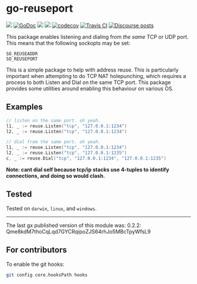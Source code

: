 # go-reuseport

[![](https://img.shields.io/badge/made%20by-Protocol%20Labs-blue.svg?style=flat-square)](https://protocol.ai)
[![GoDoc](https://godoc.org/github.com/libp2p/go-reuseport?status.svg)](https://godoc.org/github.com/libp2p/go-reuseport)
[![](https://img.shields.io/badge/project-libp2p-yellow.svg?style=flat-square)](https://libp2p.io/)
[![](https://img.shields.io/badge/freenode-%23libp2p-yellow.svg?style=flat-square)](https://webchat.freenode.net/?channels=%23libp2p)
[![codecov](https://codecov.io/gh/libp2p/go-reuseport/branch/master/graph/badge.svg)](https://codecov.io/gh/libp2p/go-reuseport)
[![Travis CI](https://travis-ci.org/libp2p/go-reuseport.svg?branch=master)](https://travis-ci.org/libp2p/go-reuseport)
[![Discourse posts](https://img.shields.io/discourse/https/discuss.libp2p.io/posts.svg)](https://discuss.libp2p.io)

This package enables listening and dialing from _the same_ TCP or UDP port.
This means that the following sockopts may be set:

```
SO_REUSEADDR
SO_REUSEPORT
```

This is a simple package to help with address reuse. This is particularly
important when attempting to do TCP NAT holepunching, which requires a process
to both Listen and Dial on the same TCP port. This package provides some
utilities around enabling this behaviour on various OS.

## Examples


```Go
// listen on the same port. oh yeah.
l1, _ := reuse.Listen("tcp", "127.0.0.1:1234")
l2, _ := reuse.Listen("tcp", "127.0.0.1:1234")
```

```Go
// dial from the same port. oh yeah.
l1, _ := reuse.Listen("tcp", "127.0.0.1:1234")
l2, _ := reuse.Listen("tcp", "127.0.0.1:1235")
c, _ := reuse.Dial("tcp", "127.0.0.1:1234", "127.0.0.1:1235")
```

**Note: cant dial self because tcp/ip stacks use 4-tuples to identify connections, and doing so would clash.**

## Tested

Tested on `darwin`, `linux`, and `windows`.

---

The last gx published version of this module was: 0.2.2: Qme8kdM7thoCqLqd7GYCRqipoZJS64rhJo5MBcTpyWfsL9

## For contributors
To enable the git hooks:

```bash
git config core.hooksPath hooks
```
